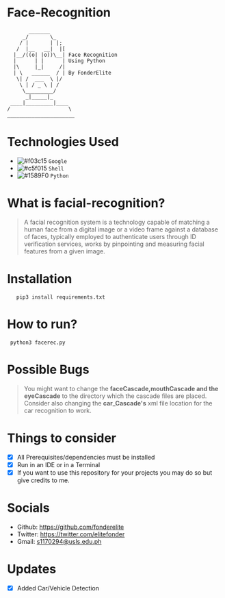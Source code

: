# Face-Recognition
```
       _______
     _/       \_
    / |       | |;
   /  |__   __|  |[
  |__/((o| |o))\__| Face Recognition 
  |      | |      | Using Python
  |\     |_|     /| 
  | \   ______  / | By FonderElite
   \| /  ___  \ |/
    \ | / _ \ | /
     \_________/
      _|_____|_
 ____|_________|____
/                   \  
______________________
```
# Technologies Used
- ![#f03c15](https://via.placeholder.com/15/f03c15/000000?text=+) `Google`
- ![#c5f015](https://via.placeholder.com/15/c5f015/000000?text=+) `Shell`
- ![#1589F0](https://via.placeholder.com/15/1589F0/000000?text=+) `Python`

# What is facial-recognition?
> A facial recognition system is a technology capable of matching a human face from a digital image or a video frame against a database of faces, typically employed to authenticate users through ID verification services, works by pinpointing and measuring facial features from a given image. 

# Installation
```git clone https://github.com/FonderElite/facerecognition
   pip3 install requirements.txt
```

# How to run?
```
 python3 facerec.py
```
# Possible Bugs
> You might want to change the **faceCascade,mouthCascade and the eyeCascade**
to the directory which the cascade files are placed.
Consider also changing the **car_Cascade's** xml file location for the car recognition to work.

# Things to consider
- [x] All Prerequisites/dependencies must be installed
- [x] Run in an IDE or in a Terminal
- [x] If you want to use this repository for your projects you may do so but give credits to me.

# Socials
* Github: https://github.com/fonderelite
* Twitter: https://twitter.com/elitefonder
* Gmail: s1170294@usls.edu.ph

# Updates
- [x] Added Car/Vehicle Detection
